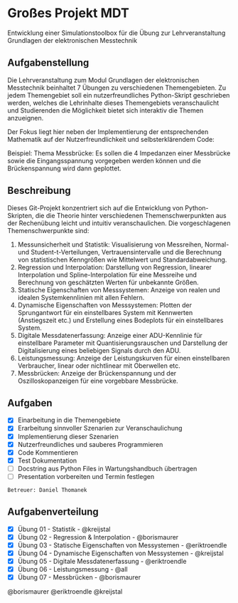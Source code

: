 # Großes Projekt MDT

Entwicklung einer Simulationstoolbox für die Übung zur Lehrveranstaltung
Grundlagen der elektronischen Messtechnik

## Aufgabenstellung

Die Lehrveranstaltung zum Modul Grundlagen der elektronischen Messtechnik beinhaltet 7 Übungen zu verschiedenen Themengebieten. Zu jedem Themengebiet soll ein nutzerfreundliches Python-Skript geschrieben werden, welches die Lehrinhalte dieses Themengebiets veranschaulicht und Studierenden die Möglichkeit bietet sich interaktiv die Themen anzueignen. 

Der Fokus liegt hier neben der Implementierung der entsprechenden Mathematik auf der Nutzerfreundlichkeit und selbsterklärendem Code: 

Beispiel: Thema Messbrücke: Es sollen die 4 Impedanzen einer Messbrücke sowie die Eingangsspannung vorgegeben werden können und die Brückenspannung wird dann geplottet.

## Beschreibung 
Dieses Git-Projekt konzentriert sich auf die Entwicklung von Python-Skripten, die die Theorie hinter verschiedenen Themenschwerpunkten aus der Rechenübung leicht und intuitiv veranschaulichen. Die vorgeschlagenen Themenschwerpunkte sind:

1. Messunsicherheit und Statistik: Visualisierung von Messreihen, Normal- und Student-t-Verteilungen, Vertrauensintervalle und die Berechnung von statistischen Kenngrößen wie Mittelwert und Standardabweichung.
2. Regression und Interpolation: Darstellung von Regression, linearer Interpolation und Spline-Interpolation für eine Messreihe und Berechnung von geschätzten Werten für unbekannte Größen.
3. Statische Eigenschaften von Messsystemen: Anzeige von realen und idealen Systemkennlinien mit allen Fehlern.
4. Dynamische Eigenschaften von Messsystemen: Plotten der Sprungantwort für ein einstellbares System mit Kennwerten (Anstiegszeit etc.) und Erstellung eines Bodeplots für ein einstellbares System.
5. Digitale Messdatenerfassung: Anzeige einer ADU-Kennlinie für einstellbare Parameter mit Quantisierungsrauschen und Darstellung der Digitalisierung eines beliebigen Signals durch den ADU.
6. Leistungsmessung: Anzeige der Leistungskurven für einen einstellbaren Verbraucher, linear oder nichtlinear mit Oberwellen etc.
7. Messbrücken: Anzeige der Brückenspannung und der Oszilloskopanzeigen für eine vorgebbare Messbrücke.

## Aufgaben

- [x] Einarbeitung in die Themengebiete
- [x] Erarbeitung sinnvoller Szenarien zur Veranschaulichung
- [x] Implementierung dieser Szenarien
- [x] Nutzerfreundliches und sauberes Programmieren
- [x] Code Kommentieren
- [x] Test Dokumentation
- [ ] Docstring aus Python Files in Wartungshandbuch übertragen
- [ ] Presentation vorbereiten und Termin festlegen

```
Betreuer: Daniel Thomanek
```

## Aufgabenverteilung

- [x] Übung 01 - Statistik - @kreijstal
- [x] Übung 02 - Regression & Interpolation - @borismaurer
- [X] Übung 03 - Statische Eigenschaften von Messystemen - @eriktroendle
- [x] Übung 04 - Dynamische Eigenschaften von Messystemen - @kreijstal
- [X] Übung 05 - Digitale Messdatenerfassung - @eriktroendle
- [X] Übung 06 - Leistungsmessung - @all
- [X] Übung 07 - Messbrücken - @borismaurer

@borismaurer
@eriktroendle
@kreijstal
